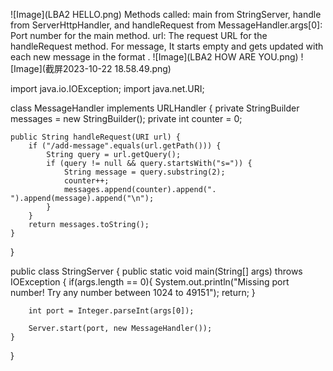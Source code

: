 ![Image](LBA2 HELLO.png)
Methods called: main from StringServer, handle from ServerHttpHandler, and handleRequest from MessageHandler.args[0]: Port number for the main method.
url: The request URL for the handleRequest method. For message, It starts empty and gets updated with each new message in the format .
![Image](LBA2 HOW ARE YOU.png)
![Image](截屏2023-10-22 18.58.49.png)




import java.io.IOException;
import java.net.URI;

class MessageHandler implements URLHandler {
    private StringBuilder messages = new StringBuilder();
    private int counter = 0;

    public String handleRequest(URI url) {
        if ("/add-message".equals(url.getPath())) {
            String query = url.getQuery();
            if (query != null && query.startsWith("s=")) {
                String message = query.substring(2);
                counter++;
                messages.append(counter).append(". ").append(message).append("\n");
            }
        }
        return messages.toString();
    }
}

public class StringServer {
    public static void main(String[] args) throws IOException {
        if(args.length == 0){
            System.out.println("Missing port number! Try any number between 1024 to 49151");
            return;
        }

        int port = Integer.parseInt(args[0]);

        Server.start(port, new MessageHandler());
    }
}
